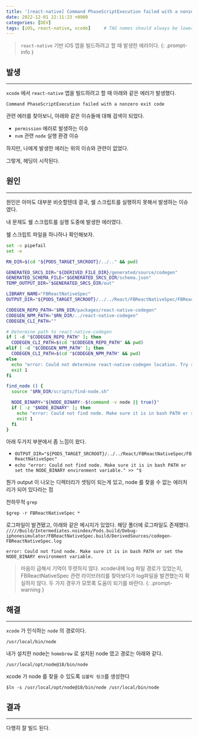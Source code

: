 ```yaml
---
title: '[react-native] Command PhaseScriptExecution failed with a nonzero exit code 에러'
date: 2022-12-01 22:11:23 +0900
categories: [DEV]
tags: [iOS, react-native, xcode]     # TAG names should always be lowercase
---
```


> `react-native` 기반 iOS 앱을 빌드하려고 할 때 발생한 에러이다.
{: .prompt-info }

## 발생
---
`xcode` 에서 `react-native` 앱을 빌드하려고 할 때 아래와 같은 에러가 발생했다.

```
Command PhaseScriptExecution failed with a nonzero exit code
```

관련 에러를 찾아보니, 아래와 같은 이슈들에 대해 검색이 되었다.
- `permission` 에러로 발생하는 이슈
- `nvm` 관련 `node` 실행 환경 이슈

하지만, 나에게 발생한 에러는 위의 이슈와 관련이 없었다. 

그렇게, 헤딩이 시작된다.

## 원인
---
원인은 아마도 대부분 비슷할텐데 결국, 쉘 스크립트를 실행하지 못해서 발생하는 이슈였다.

내 문제도 쉘 스크립트를 실행 도중에 발생한 에러였다.

쉘 스크립트 파일을 하나하나 확인해보자.
```sh
set -o pipefail
set -e

RN_DIR=$(cd "${PODS_TARGET_SRCROOT}/../.." && pwd)

GENERATED_SRCS_DIR="${DERIVED_FILE_DIR}/generated/source/codegen"
GENERATED_SCHEMA_FILE="$GENERATED_SRCS_DIR/schema.json"
TEMP_OUTPUT_DIR="$GENERATED_SRCS_DIR/out"

LIBRARY_NAME="FBReactNativeSpec"
OUTPUT_DIR="${PODS_TARGET_SRCROOT}/../../React/FBReactNativeSpec/FBReactNativeSpec"

CODEGEN_REPO_PATH="$RN_DIR/packages/react-native-codegen"
CODEGEN_NPM_PATH="$RN_DIR/../react-native-codegen"
CODEGEN_CLI_PATH=""

# Determine path to react-native-codegen
if [ -d "$CODEGEN_REPO_PATH" ]; then
  CODEGEN_CLI_PATH=$(cd "$CODEGEN_REPO_PATH" && pwd)
elif [ -d "$CODEGEN_NPM_PATH" ]; then
  CODEGEN_CLI_PATH=$(cd "$CODEGEN_NPM_PATH" && pwd)
else
  echo "error: Could not determine react-native-codegen location. Try running 'yarn install' or 'npm install' in your project root." >> "${SCRIPT_OUTPUT_FILE_0}" 2>&1
  exit 1
fi

find_node () {
  source "$RN_DIR/scripts/find-node.sh"

  NODE_BINARY="${NODE_BINARY:-$(command -v node || true)}"
  if [ -z "$NODE_BINARY" ]; then
    echo "error: Could not find node. Make sure it is in bash PATH or set the NODE_BINARY environment variable." >> "${SCRIPT_OUTPUT_FILE_0}" 2>&1
    exit 1
  fi
}

```

아래 두가지 부분에서 좀 느낌이 왔다.

* `OUTPUT_DIR="${PODS_TARGET_SRCROOT}/../../React/FBReactNativeSpec/FBReactNativeSpec"`
* `echo "error: Could not find node. Make sure it is in bash PATH or set the NODE_BINARY environment variable." >> "$`

뭔가 output 이 나오는 디렉터리가 셋팅이 되는게 있고, node 를 찾을 수 없는 에러처리가 되어 있다라는 점

천하무적 `grep`
```console
$grep -r FBReactNativeSpec *
```

로그파일이 발견됐고, 아래와 같은 메시지가 있었다. 해당 폴더에 로그파일도 존재했다.
`/////Build/Intermediates.noindex/Pods.build/Debug-iphonesimulator/FBReactNativeSpec.build/DerivedSources/codegen-FBReactNativeSpec.log`

```
error: Could not find node. Make sure it is in bash PATH or set the NODE_BINARY environment variable.
```


> 마음이 급해서 기억이 뚜렷하지 않다. xcode내에 log 파일 경로가 있었는지, FBReactNativeSpec 관련 라이브러리를 찾아보다가 log파일을 발견했는지 확실하지 않다. 두 가지 경우가 모쪼록 도움이 되기를 바란다.
{: .prompt-warning }

## 해결
---

`xcode` 가 인식하는 `node` 의 경로이다. 
```
/usr/local/bin/node
```

내가 설치한 node는 `homebrew` 로 설치된 node 였고 경로는 아래와 같다.
```
/usr/local/opt/node@18/bin/node
```

xcode 가 node 를 찾을 수 있도록 `심볼릭 링크`를 생성한다
```console
$ln -s /usr/local/opt/node@18/bin/node /usr/local/bin/node
```


## 결과
---
다행히 잘 빌드 된다.